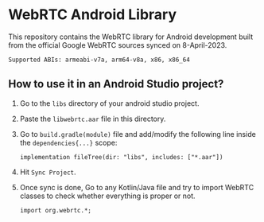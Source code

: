 # WebRTC Android Library
This repository contains the WebRTC library for Android development built from the official Google WebRTC sources synced on 8-April-2023.

    Supported ABIs: armeabi-v7a, arm64-v8a, x86, x86_64

## How to use it in an Android Studio project?
1. Go to the `libs` directory of your android studio project.
2. Paste the `libwebrtc.aar` file in this directory.
3. Go to `build.gradle(module)` file and add/modify the following line inside the `dependencies{...}` scope:


       implementation fileTree(dir: "libs", includes: ["*.aar"])

4. Hit `Sync Project`.
5. Once sync is done, Go to any Kotlin/Java file and try to import WebRTC classes to check whether everything is proper or not.

       import org.webrtc.*;
